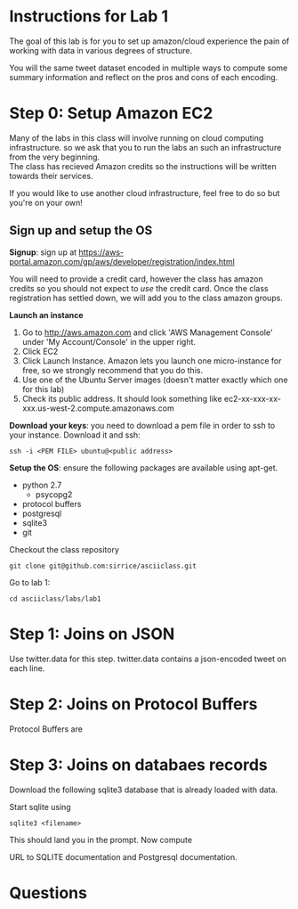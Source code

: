 # Instructions for Lab 1

The goal of this lab is for you to set up  amazon/cloud  experience the pain of working
with data in various degrees of structure.  

You will the same tweet dataset encoded in multiple ways to compute
some summary information and reflect on the pros and cons of each
encoding.  


# Step 0: Setup Amazon EC2

Many of the labs in this class will involve running on cloud computing infrastructure.
so we ask that you to run the labs an such an infrastructure from the very beginning.  
The class has recieved Amazon credits so the instructions will be written towards their
services.

If you would like to use another cloud infrastructure, feel free
to do so but you're on your own!

## Sign up and setup the OS

**Signup**: sign up at https://aws-portal.amazon.com/gp/aws/developer/registration/index.html

You will need to provide a credit card, however the class has amazon credits so
you should not expect to _use_ the credit card.  Once the class registration has 
settled down, we will add you to the class amazon groups.

**Launch an instance**

1. Go to http://aws.amazon.com and click 'AWS Management Console' under 'My Account/Console' 
in the upper right.  
1. Click EC2
1. Click Launch Instance.  Amazon lets you launch one micro-instance for free, so we strongly recommend 
   that you do this.
1. Use one of the Ubuntu Server images (doesn't matter exactly which one for this lab)
1. Check its public address.  It should look something like ec2-xx-xxx-xx-xxx.us-west-2.compute.amazonaws.com

**Download your keys**: you need to download a pem file in order to ssh to your instance.
Download it and ssh:

    ssh -i <PEM FILE> ubuntu@<public address>

**Setup the OS**: ensure the following packages are available using apt-get.  

* python 2.7
  * psycopg2
* protocol buffers
* postgresql
* sqlite3
* git

Checkout the class repository

    git clone git@github.com:sirrice/asciiclass.git

Go to lab 1:

    cd asciiclass/labs/lab1


# Step 1: Joins on JSON

Use twitter.data for this step.  twitter.data contains a json-encoded tweet
on each line.


# Step 2: Joins on Protocol Buffers

Protocol Buffers are

# Step 3: Joins on databaes records

Download the following sqlite3 database that is already loaded with data.

Start sqlite using

    sqlite3 <filename>

This should land you in the prompt.  Now compute 

URL to SQLITE documentation and Postgresql documentation.

# Questions

